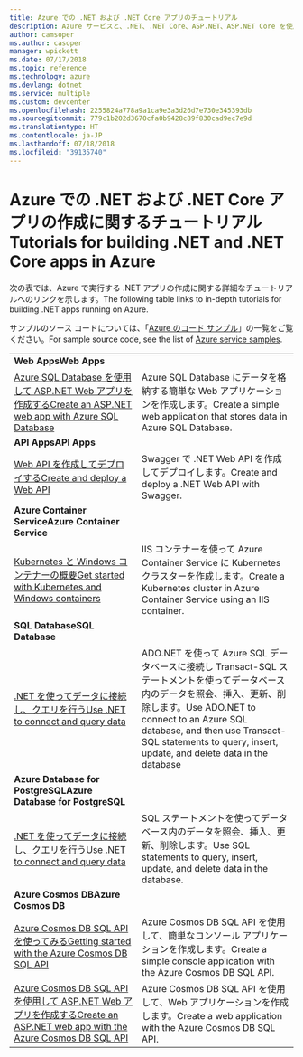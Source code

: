 ```yaml
---
title: Azure での .NET および .NET Core アプリのチュートリアル
description: Azure サービスと、.NET、.NET Core、ASP.NET、ASP.NET Core を使用して、Web アプリおよびモバイル アプリを作成し、機能を追加する方法を示すチュートリアル。
author: camsoper
ms.author: casoper
manager: wpickett
ms.date: 07/17/2018
ms.topic: reference
ms.technology: azure
ms.devlang: dotnet
ms.service: multiple
ms.custom: devcenter
ms.openlocfilehash: 2255824a778a9a1ca9e3a3d26d7e730e345393db
ms.sourcegitcommit: 779c1b202d3670cfa0b9428c89f830cad9ec7e9d
ms.translationtype: HT
ms.contentlocale: ja-JP
ms.lasthandoff: 07/18/2018
ms.locfileid: "39135740"
---
```

# <a name="tutorials-for-building-net-and-net-core-apps-in-azure"></a><span data-ttu-id="6204a-103">Azure での .NET および .NET Core アプリの作成に関するチュートリアル</span><span class="sxs-lookup"><span data-stu-id="6204a-103">Tutorials for building .NET and .NET Core apps in Azure</span></span>

<span data-ttu-id="6204a-104">次の表では、Azure で実行する .NET アプリの作成に関する詳細なチュートリアルへのリンクを示します。</span><span class="sxs-lookup"><span data-stu-id="6204a-104">The following table links to in-depth tutorials for building .NET apps running on Azure.</span></span>

<span data-ttu-id="6204a-105">サンプルのソース コードについては、「[Azure のコード サンプル](https://azure.microsoft.com/resources/samples/?platform=dotnet)」の一覧をご覧ください。</span><span class="sxs-lookup"><span data-stu-id="6204a-105">For sample source code, see the list of [Azure service samples](https://azure.microsoft.com/resources/samples/?platform=dotnet).</span></span>

| | |
|---|---|
| <span data-ttu-id="6204a-106">**Web Apps**</span><span class="sxs-lookup"><span data-stu-id="6204a-106">**Web Apps**</span></span>||
| <span data-ttu-id="6204a-107">[Azure SQL Database を使用して ASP.NET Web アプリを作成する][1]</span><span class="sxs-lookup"><span data-stu-id="6204a-107">[Create an ASP.NET web app with Azure SQL Database][1]</span></span> | <span data-ttu-id="6204a-108">Azure SQL Database にデータを格納する簡単な Web アプリケーションを作成します。</span><span class="sxs-lookup"><span data-stu-id="6204a-108">Create a simple web application that stores data in Azure SQL Database.</span></span> |
| <span data-ttu-id="6204a-109">**API Apps**</span><span class="sxs-lookup"><span data-stu-id="6204a-109">**API Apps**</span></span>||
| <span data-ttu-id="6204a-110">[Web API を作成してデプロイする][3]</span><span class="sxs-lookup"><span data-stu-id="6204a-110">[Create and deploy a Web API][3]</span></span> | <span data-ttu-id="6204a-111">Swagger で .NET Web API を作成してデプロイします。</span><span class="sxs-lookup"><span data-stu-id="6204a-111">Create and deploy a .NET Web API with Swagger.</span></span> | 
| <span data-ttu-id="6204a-112">**Azure Container Service**</span><span class="sxs-lookup"><span data-stu-id="6204a-112">**Azure Container Service**</span></span> ||
| <span data-ttu-id="6204a-113">[Kubernetes と Windows コンテナーの概要][4]</span><span class="sxs-lookup"><span data-stu-id="6204a-113">[Get started with Kubernetes and Windows containers][4]</span></span> | <span data-ttu-id="6204a-114">IIS コンテナーを使って Azure Container Service に Kubernetes クラスターを作成します。</span><span class="sxs-lookup"><span data-stu-id="6204a-114">Create a Kubernetes cluster in Azure Container Service using an IIS container.</span></span>
| <span data-ttu-id="6204a-115">**SQL Database**</span><span class="sxs-lookup"><span data-stu-id="6204a-115">**SQL Database**</span></span> ||
| <span data-ttu-id="6204a-116">[.NET を使ってデータに接続し、クエリを行う][5]</span><span class="sxs-lookup"><span data-stu-id="6204a-116">[Use .NET to connect and query data][5]</span></span> | <span data-ttu-id="6204a-117">ADO.NET を使って Azure SQL データベースに接続し Transact-SQL ステートメントを使ってデータベース内のデータを照会、挿入、更新、削除します。</span><span class="sxs-lookup"><span data-stu-id="6204a-117">Use ADO.NET to connect to an Azure SQL database, and then use Transact-SQL statements to query, insert, update, and delete data in the database</span></span> | 
| <span data-ttu-id="6204a-118">**Azure Database for PostgreSQL**</span><span class="sxs-lookup"><span data-stu-id="6204a-118">**Azure Database for PostgreSQL**</span></span> ||
| <span data-ttu-id="6204a-119">[.NET を使ってデータに接続し、クエリを行う][6]</span><span class="sxs-lookup"><span data-stu-id="6204a-119">[Use .NET to connect and query data][6]</span></span> | <span data-ttu-id="6204a-120">SQL ステートメントを使ってデータベース内のデータを照会、挿入、更新、削除します。</span><span class="sxs-lookup"><span data-stu-id="6204a-120">Use SQL statements to query, insert, update, and delete data in the database.</span></span> |
| <span data-ttu-id="6204a-121">**Azure Cosmos DB**</span><span class="sxs-lookup"><span data-stu-id="6204a-121">**Azure Cosmos DB**</span></span> ||
| <span data-ttu-id="6204a-122">[Azure Cosmos DB SQL API を使ってみる][7]</span><span class="sxs-lookup"><span data-stu-id="6204a-122">[Getting started with the Azure Cosmos DB SQL API][7]</span></span> | <span data-ttu-id="6204a-123">Azure Cosmos DB SQL API を使用して、簡単なコンソール アプリケーションを作成します。</span><span class="sxs-lookup"><span data-stu-id="6204a-123">Create a simple console application with the Azure Cosmos DB SQL API.</span></span> |
| <span data-ttu-id="6204a-124">[Azure Cosmos DB SQL API を使用して ASP.NET Web アプリを作成する][8]</span><span class="sxs-lookup"><span data-stu-id="6204a-124">[Create an ASP.NET web app with the Azure Cosmos DB SQL API][8]</span></span> | <span data-ttu-id="6204a-125">Azure Cosmos DB SQL API を使用して、Web アプリケーションを作成します。</span><span class="sxs-lookup"><span data-stu-id="6204a-125">Create a web application with the Azure Cosmos DB SQL API.</span></span> |

[1]: /azure/app-service-web/app-service-web-tutorial-dotnet-sqldatabase
[2]: /azure/cosmos-db/sql-api-dotnet-application
[3]: /azure/app-service-api/app-service-api-dotnet-get-started
[4]: /azure/container-service/container-service-kubernetes-windows-walkthrough
[5]: /azure/sql-database/sql-database-connect-query-dotnet
[6]: /azure/postgresql/connect-csharp
[7]: /azure/cosmos-db/sql-api-get-started
[8]: /azure/cosmos-db/sql-api-dotnet-application
